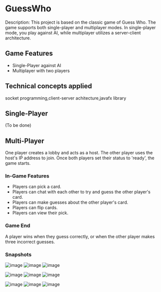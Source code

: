 # GuessWho

Description: 
This project is based on the classic game of Guess Who. The game supports both single-player and multiplayer modes. In single-player mode, you play against AI, while multiplayer utilizes a server-client architecture.

## Game Features
- Single-Player against AI
- Multiplayer with two players

## Technical concepts applied
socket programming,client-server achitecture,javafx library

## Single-Player
(To be done)

## Multi-Player
One player creates a lobby and acts as a host. The other player uses the host's IP address to join. Once both players set their status to 'ready', the game starts.

### In-Game Features
- Players can pick a card.
- Players can chat with each other to try and guess the other player's card.
- Players can make guesses about the other player's card.
- Players can flip cards.
- Players can view their pick.

### Game End
A player wins when they guess correctly, or when the other player makes three incorrect guesses.

### Snapshots
![image](https://github.com/itsfadymate/GuessWho/assets/57325098/39622d0c-8df6-48fd-8f20-4a0e392ba6b4)
![image](https://github.com/itsfadymate/GuessWho/assets/57325098/57503d93-1a2a-4360-86fc-b1efe1254b26)
![image](https://github.com/itsfadymate/GuessWho/assets/57325098/dc4d0875-4add-416e-9dcf-a7e19673ad67)

![image](https://github.com/itsfadymate/GuessWho/assets/57325098/87043bb6-5cd4-42db-9c52-3ecccbf5f30f)
![image](https://github.com/itsfadymate/GuessWho/assets/57325098/7a8f4df4-94df-4f64-8ee1-00cea98ef91c)
![image](https://github.com/itsfadymate/GuessWho/assets/57325098/88e4583c-3fb2-48be-9cfc-3827ba599d03)

![image](https://github.com/itsfadymate/GuessWho/assets/57325098/f1033e92-275a-4a13-9d75-f0b252998d4f)
![image](https://github.com/itsfadymate/GuessWho/assets/57325098/f8a7aa7c-1389-40c8-a9b6-9fe0444a4efc)
![image](https://github.com/itsfadymate/GuessWho/assets/57325098/01205737-4971-4a07-a541-961b2351f9af)




